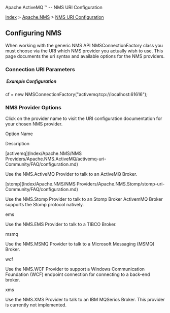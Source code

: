 Apache ActiveMQ ™ -- NMS URI Configuration 

[Index](index.html) > [Apache.NMS](Index/apacheIndex/Overview/nms.md) > [NMS URI Configuration](nms-uri-Community/FAQ/configuration.md)

Configuring NMS
---------------

When working with the generic NMS API NMSConnectionFactory class you must choose via the URI which NMS provider you actually wish to use. This page documents the uri syntax and available options for the NMS providers.

### **Connection URI Parameters**

#####  Example Configuration

cf = new NMSConnectionFactory("activemq:tcp://localhost:61616");

### NMS Provider Options

Click on the provider name to visit the URI configuration documentation for your chosen NMS provider.

Option Name

Description

[activemq](Index/Apache.NMS/NMS Providers/Apache.NMS.ActiveMQ/activemq-uri-Community/FAQ/configuration.md)

Use the NMS.ActiveMQ Provider to talk to an ActiveMQ Broker.

[stomp](Index/Apache.NMS/NMS Providers/Apache.NMS.Stomp/stomp-uri-Community/FAQ/configuration.md)

Use the NMS.Stomp Provider to talk to an Stomp Broker ActivemMQ Broker supports the Stomp protocol natively.

ems

Use the NMS.EMS Provider to talk to a TIBCO Broker.

msmq

Use the NMS.MSMQ Provider to talk to a Microsoft Messaging (MSMQ) Broker.

wcf

Use the NMS.WCF Provider to support a Windows Communication Foundation (WCF) endpoint connection for connecting to a back-end broker.

xms

Use the NMS.XMS Provider to talk to an IBM MQSerios Broker. This provider is currently not implemented.


